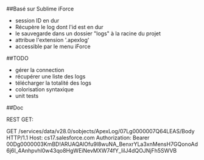 ##Basé sur Sublime iForce
* session ID en dur
* Récupère le log dont l'id est en dur
* le sauvegarde dans un dossier "logs" à la racine du projet
* attribue l'extension '.apexlog'
* accessible par le menu iForce

##TODO
* gérer la connection
* récupérer une liste des logs
* télécharger la totalité des logs
* colorisation syntaxique
* unit tests

##Doc

REST GET:

GET /services/data/v28.0/sobjects/ApexLog/07Lg0000007Q64LEAS/Body HTTP/1.1
Host: cs17.salesforce.com
Authorization: Bearer 00Dg0000003KmBD!ARUAQAlOfu9l8wuNA_BenxrYLa3xnMensH7GQonoAd6j6I_4Anhpvhl0w43qo8HgWEiNevMXW74fY_lilJ4dQOJNjFh5SWVB

